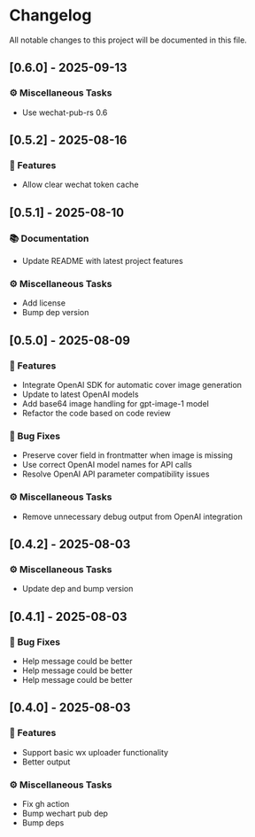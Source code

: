 # Changelog

All notable changes to this project will be documented in this file.

## [0.6.0] - 2025-09-13

### ⚙️ Miscellaneous Tasks

- Use wechat-pub-rs 0.6

## [0.5.2] - 2025-08-16

### 🚀 Features

- Allow clear wechat token cache

## [0.5.1] - 2025-08-10

### 📚 Documentation

- Update README with latest project features

### ⚙️ Miscellaneous Tasks

- Add license
- Bump dep version

## [0.5.0] - 2025-08-09

### 🚀 Features

- Integrate OpenAI SDK for automatic cover image generation
- Update to latest OpenAI models
- Add base64 image handling for gpt-image-1 model
- Refactor the code based on code review

### 🐛 Bug Fixes

- Preserve cover field in frontmatter when image is missing
- Use correct OpenAI model names for API calls
- Resolve OpenAI API parameter compatibility issues

### ⚙️ Miscellaneous Tasks

- Remove unnecessary debug output from OpenAI integration

## [0.4.2] - 2025-08-03

### ⚙️ Miscellaneous Tasks

- Update dep and bump version

## [0.4.1] - 2025-08-03

### 🐛 Bug Fixes

- Help message could be better
- Help message could be better
- Help message could be better

## [0.4.0] - 2025-08-03

### 🚀 Features

- Support basic wx uploader functionality
- Better output

### ⚙️ Miscellaneous Tasks

- Fix gh action
- Bump wechart pub dep
- Bump deps

<!-- generated by git-cliff -->
